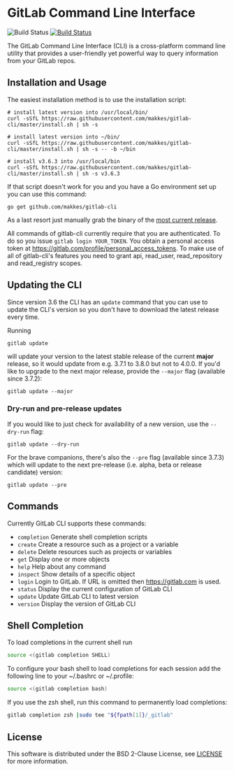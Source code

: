 # GitLab Command Line Interface

![Build Status](https://github.com/makkes/gitlab-cli/workflows/Test/badge.svg)
[![Build Status](https://travis-ci.org/makkes/gitlab-cli.svg?branch=master)](https://travis-ci.org/makkes/gitlab-cli)

The GitLab Command Line Interface (CLI) is a cross-platform command line utility
that provides a user-friendly yet powerful way to query information from your
GitLab repos.

## Installation and Usage

The easiest installation method is to use the installation script:

```
# install latest version into /usr/local/bin/
curl -sSfL https://raw.githubusercontent.com/makkes/gitlab-cli/master/install.sh | sh -s 

# install latest version into ~/bin/
curl -sSfL https://raw.githubusercontent.com/makkes/gitlab-cli/master/install.sh | sh -s -- -b ~/bin

# install v3.6.3 into /usr/local/bin
curl -sSfL https://raw.githubusercontent.com/makkes/gitlab-cli/master/install.sh | sh -s v3.6.3
```

If that script doesn't work for you and you have a Go environment set up you can
use this command:

```
go get github.com/makkes/gitlab-cli
```

As a last resort just manually grab the binary of the [most current
release](https://github.com/makkes/gitlab-cli/releases).

All commands of gitlab-cli currently require that you are authenticated. To do
so you issue `gitlab login YOUR_TOKEN`. You obtain a personal access token
at https://gitlab.com/profile/personal_access_tokens. To make use of all of
gitlab-cli's features you need to grant api, read_user, read_repository and
read_registry scopes.

## Updating the CLI

Since version 3.6 the CLI has an `update` command that you can use to update the
CLI's version so you don't have to download the latest release every time.

Running
```
gitlab update
```
will update your version to the latest stable release of the current **major** release, so it would update from e.g. 3.7.1 to 3.8.0 but not to 4.0.0. If you'd like to upgrade to the next major release, provide the `--major` flag (available since 3.7.2):
```
gitlab update --major
```

### Dry-run and pre-release updates

If you would like to just check for availability of a new version, use the `--dry-run` flag:
```
gitlab update --dry-run
```

For the brave companions, there's also the `--pre` flag (available since 3.7.3) which will update to the next pre-release (i.e. alpha, beta or release candidate) version:
```
gitlab update --pre
```

## Commands

Currently GitLab CLI supports these commands:

- `completion`  Generate shell completion scripts
- `create`      Create a resource such as a project or a variable
- `delete`      Delete resources such as projects or variables
- `get`         Display one or more objects
- `help`        Help about any command
- `inspect`     Show details of a specific object
- `login`       Login to GitLab. If URL is omitted then https://gitlab.com is used.
- `status`      Display the current configuration of GitLab CLI
- `update`      Update GitLab CLI to latest version
- `version`     Display the version of GitLab CLI

## Shell Completion

To load completions in the current shell run

```sh
source <(gitlab completion SHELL)
```

To configure your bash shell to load completions for each session add the
following line to your ~/.bashrc or ~/.profile:

```sh
source <(gitlab completion bash)
```

If you use the zsh shell, run this command to permanently load completions:

```sh
gitlab completion zsh |sudo tee "${fpath[1]}/_gitlab"
```

## License

This software is distributed under the BSD 2-Clause License, see
[LICENSE](LICENSE) for more information.

